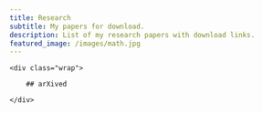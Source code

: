 ```yaml
---
title: Research
subtitle: My papers for download.
description: List of my research papers with download links.
featured_image: /images/math.jpg
---
```


<section class="listing">

	<div class="wrap">

		## arXived

	</div>

</section>